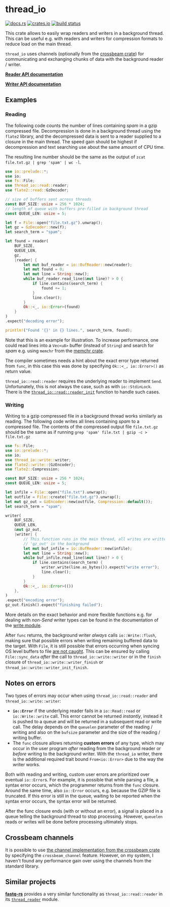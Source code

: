 # thread_io

[![docs.rs](https://docs.rs/thread_io/badge.svg)](https://docs.rs/thread_io/latest/thread_io)
[![crates.io](https://img.shields.io/crates/v/thread_io.svg)](https://crates.io/crates/thread_io)
[![build status](https://api.travis-ci.org/markschl/thread_io.svg?branch=master)](https://travis-ci.org/markschl/thread_io)

This crate allows to easily wrap readers and writers in a background thread.
This can be useful e.g. with readers and writers for compression formats to 
reduce load on the main thread.

`thread_io` uses channels (optionally from the
[crossbeam crate](https://docs.rs/crossbeam/latest/crossbeam/channel/index.html))
for communicating and exchanging chunks of data with the background reader /
writer.

**[Reader API documentation](https://docs.rs/thread_io/latest/thread_io/read)**

**[Writer API documentation](https://docs.rs/thread_io/latest/thread_io/write)**

## Examples

### Reading

The following code counts the number of lines containing *spam* in a gzip 
compressed file. Decompression is done in a background thread using the `flate2`
library, and the decompressed data is sent to a reader supplied to a closure in
the main thread. The speed gain should be highest if decompression and text
searching use about the same amount of CPU time.

The resulting line number should be the same as the output of 
`zcat file.txt.gz | grep 'spam' | wc -l`.

```rust
use io::prelude::*;
use io;
use fs::File;
use thread_io::read::reader;
use flate2::read::GzDecoder;

// size of buffers sent across threads
const BUF_SIZE: usize = 256 * 1024;
// length of queue with buffers pre-filled in background thread
const QUEUE_LEN: usize = 5;

let f = File::open("file.txt.gz").unwrap();
let gz = GzDecoder::new(f);
let search_term = "spam";

let found = reader(
    BUF_SIZE, 
    QUEUE_LEN,  
    gz, 
    |reader| {
        let mut buf_reader = io::BufReader::new(reader);
        let mut found = 0;
        let mut line = String::new();
        while buf_reader.read_line(&mut line)? > 0 {
            if line.contains(search_term) {
                found += 1;
            }
            line.clear();
        }
        Ok::<_, io::Error>(found)
    }
)
.expect("decoding error");

println!("Found '{}' in {} lines.", search_term, found);
```

Note that this is an example for illustration. To increase performance, one
could read lines into a `Vec<u8>` buffer (instead of `String`) and search for
*spam* e.g. using `memchr` from the [memchr crate](https://crates.io/crates/memchr).

The compiler sometimes needs a hint about the exact error type returned from
`func`, in this case this was done by specifying `Ok::<_, io::Error>()` as
return value.

`thread_io::read::reader` requires the underlying reader to implement `Send`.
Unfortunately, this is not always the case, such as with `io::StdinLock`. 
There is the [`thread_io::read::reader_init`](https://docs.rs/thread_io/latest/thread_io/read/fn.reader_init.html)
function to handle such cases.

### Writing

Writing to a gzip compressed file in a background thread works similarly as
reading. The following code writes all lines containing *spam* to a compressed
file. The contents of the compressed output file `file.txt.gz` should be the
same as if running `grep 'spam' file.txt | gzip -c > file.txt.gz`

```rust
use fs::File;
use io::prelude::*;
use io;
use thread_io::write::writer;
use flate2::write::{GzEncoder};
use flate2::Compression;

const BUF_SIZE: usize = 256 * 1024;
const QUEUE_LEN: usize = 5;

let infile = File::open("file.txt").unwrap();
let outfile = File::create("file.txt.gz").unwrap();
let mut gz_out = GzEncoder::new(outfile, Compression::default());
let search_term = "spam";

writer(
    BUF_SIZE,
    QUEUE_LEN,
    &mut gz_out,
    |writer| {
        // This function runs in the main thread, all writes are written to
        // 'gz_out' in the background
        let mut buf_infile = io::BufReader::new(infile);
        let mut line = String::new();
        while buf_infile.read_line(&mut line)? > 0 {
            if line.contains(search_term) {
                writer.write(line.as_bytes()).expect("write error");
                line.clear();
            }
        }
        Ok::<_, io::Error>(())
    },
)
.expect("encoding error");
gz_out.finish().expect("finishing failed");
```

More details on the exact behavior and more flexible functions e.g. for dealing
with *non-Send* writer types can be found in the documentation of the
[write module](https://docs.rs/thread_io/latest/thread_io/write).

After `func` returns, the background writer *always* calls 
`io::Write::flush`, making sure that possible errors when writing remaining
buffered data to the target. With `File`, it is still possible that errors
occurring when syncing OS level buffers to file
[are not caught](https://github.com/rust-lang/rust/issues/32255). This can be
ensured by calling `File::sync_data` *after* the call to 
`thread_io::write::writer` or in the `finish` closure of 
`thread_io::write::writer_finish` or `thread_io::write::writer_init_finish`.

## Notes on errors

Two types of errors may occur when using `thread_io::read::reader` and 
`thread_io::write::writer`:

* **`io::Error`** if the underlying reader fails in a `io::Read::read`
  or `io::Write::write` call. This error cannot be returned *instantly*,
  instead it is pushed to a queue and will be returned in a subsequent read or
  write call. The delay depends on the `queuelen` parameter of the reading / 
  writing and also on the `bufsize` parameter and the size of the reading /
  writing buffer.
* The `func` closure allows returning **custom errors** of any type, which may 
  occur in the user program *after* reading from the background reader or 
  *before* writing to the background writer. With the `thread_io` writer, there 
  is the additional required trait bound `From<io::Error>` due to the way the
  writer works.

Both with reading and writing, custom user errors are prioritized over eventual
`io::Error`s.
For example, it is possible that while parsing a file, a syntax error occurs,
which the programmer returns from the `func` closure. Around the same time, also
`io::Error` occurs, e.g. because the GZIP file is truncated. If this error
is still in the queue, waiting to be reported when the syntax error occurs, the
syntax error will be returned.

After the func closure ends (with or without an error), a signal is placed in
a queue telling the background thread to stop processing. However, `queuelen` 
reads or writes will be done before processing ultimately stops.

## Crossbeam channels

It is possible to use 
[the channel implementation from the crossbeam crate](https://docs.rs/crossbeam/latest/crossbeam/channel/index.html)
by specifying the `crossbeam_channel` feature. However, on my system, I haven't
found any performance gain over using the channels from the standard library.

## Similar projects

[**fastq-rs**](https://github.com/aseyboldt/fastq-rs) provides a very similar
functionality as `thread_io::read::reader` in its
[`thread_reader`](https://docs.rs/fastq/latest/fastq/fn.thread_reader.html)
module.

